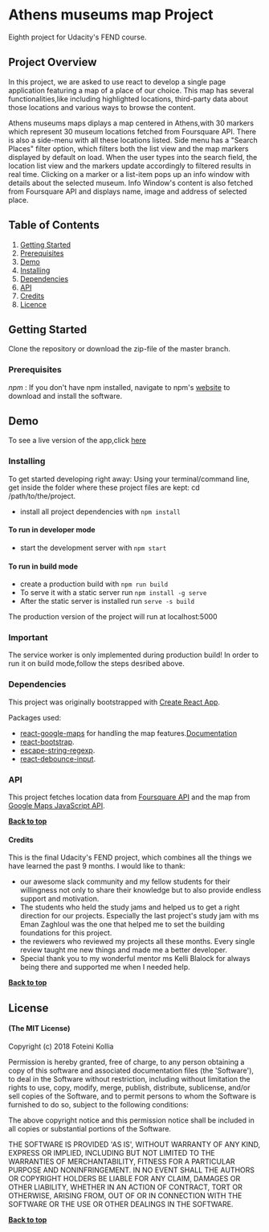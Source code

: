 # Athens museums map Project

Eighth project for Udacity's FEND course.

## Project Overview

In this project, we are asked to use react to develop a single page application featuring a map of a place of our choice. This map has several functionalities,like including highlighted locations, third-party data about those locations and various ways to browse the content.

Athens museums maps diplays a map centered in Athens,with 30 markers which represent 30 museum locations fetched from Foursquare API. There is also a side-menu with all these locations listed. Side menu has a "Search Places" filter option, which filters both the list view and the map markers displayed by default on load. When the user types into the search field, the location list view and the markers update accordingly to filtered results in real time.
Clicking on a marker or a list-item pops up an info window with details about the selected museum. Info Window's content is also fetched from Foursquare API and displays name, image and address of selected place.

## Table of Contents

1.  [Getting Started](#getting_Started)
2.  [Prerequisites](#prerequisites)
3.  [Demo](#demo)
4.  [Installing](#installing)
5.  [Dependencies](#dependencies)
6.  [API](#api)
7.  [Credits](#credits)
8.  [Licence](#licence)

## Getting Started

Clone the repository or download the zip-file of the master branch.

### Prerequisites

_npm_ :
If you don't have npm installed, navigate to npm's [website](https://www.npmjs.com/get-npm) to download and install the software.

## Demo

To see a live version of the app,click [here](https://foteinik.github.io/athens-museum-map/)

### Installing

To get started developing right away:
Using your terminal/command line, get inside the folder where these project files are kept: cd /path/to/the/project.

- install all project dependencies with `npm install`

#### To run in developer mode

- start the development server with `npm start`

#### To run in build mode

- create a production build with `npm run build`
- To serve it with a static server run `npm install -g serve`
- After the static server is installed run `serve -s build`

The production version of the project will run at localhost:5000

### Important

The service worker is only implemented during production build!
In order to run it on build mode,follow the steps desribed above.

### Dependencies

This project was originally bootstrapped with [Create React App](https://github.com/facebookincubator/create-react-app).

Packages used:

- [react-google-maps](https://www.npmjs.com/package/create-react-app) for handling the map features.[Documentation](https://tomchentw.github.io/react-google-maps/)
- [react-bootstrap](https://react-bootstrap.github.io/getting-started/introduction).
- [escape-string-regexp](https://www.npmjs.com/package/escape-string-regexp).
- [react-debounce-input](https://www.npmjs.com/package/react-debounce-input).

### API

This project fetches location data from [Foursquare API](https://developer.foursquare.com/) and the map from [Google Maps JavaScript API](https://developers.google.com/maps/documentation/javascript/tutorial).

**[Back to top](#table-of-contents)**

#### Credits

This is the final Udacity's FEND project, which combines all the things we have learned the past 9 months. I would like to thank:

- our awesome slack community and my fellow students for their willingness not only to share their knowledge but to also provide endless support and motivation.
- The students who held the study jams and helped us to get a right direction for our projects. Especially the last project's study jam with ms Eman Zaghloul was the one that helped me to set the building foundations for this project.
- the reviewers who reviewed my projects all these months. Every single review taught me new things and made me a better developer.
- Special thank you to my wonderful mentor ms Kelli Blalock for always being there and supported me when I needed help.

**[Back to top](#table-of-contents)**

## License

#### (The MIT License)

Copyright (c) 2018 Foteini Kollia

Permission is hereby granted, free of charge, to any person obtaining
a copy of this software and associated documentation files (the
'Software'), to deal in the Software without restriction, including
without limitation the rights to use, copy, modify, merge, publish,
distribute, sublicense, and/or sell copies of the Software, and to
permit persons to whom the Software is furnished to do so, subject to
the following conditions:

The above copyright notice and this permission notice shall be
included in all copies or substantial portions of the Software.

THE SOFTWARE IS PROVIDED 'AS IS', WITHOUT WARRANTY OF ANY KIND,
EXPRESS OR IMPLIED, INCLUDING BUT NOT LIMITED TO THE WARRANTIES OF
MERCHANTABILITY, FITNESS FOR A PARTICULAR PURPOSE AND NONINFRINGEMENT.
IN NO EVENT SHALL THE AUTHORS OR COPYRIGHT HOLDERS BE LIABLE FOR ANY
CLAIM, DAMAGES OR OTHER LIABILITY, WHETHER IN AN ACTION OF CONTRACT,
TORT OR OTHERWISE, ARISING FROM, OUT OF OR IN CONNECTION WITH THE
SOFTWARE OR THE USE OR OTHER DEALINGS IN THE SOFTWARE.

**[Back to top](#table-of-contents)**
